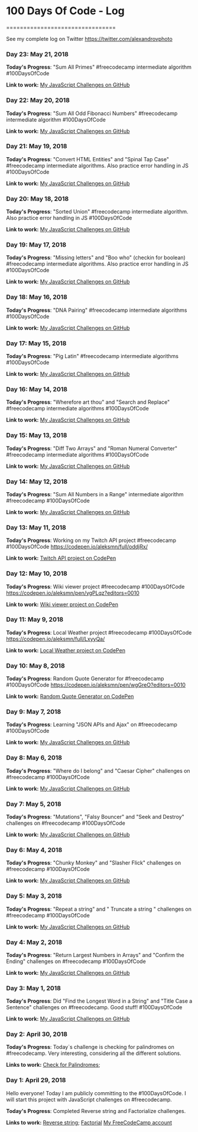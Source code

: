 # 100 Days Of Code - Log
================================

See my complete log on Twitter https://twitter.com/alexandrovphoto


### Day 23: May 21, 2018 

**Today's Progress**: "Sum All Primes" #freecodecamp intermediate algorithm #100DaysOfCode

**Link to work:** 
[My JavaScript Challenges on GitHub](https://github.com/aleksmn/JavaScriptChallenges/blob/master/Intermediate%20algorithms/)


### Day 22: May 20, 2018 

**Today's Progress**: "Sum All Odd Fibonacci Numbers" #freecodecamp intermediate algorithm #100DaysOfCode

**Link to work:** 
[My JavaScript Challenges on GitHub](https://github.com/aleksmn/JavaScriptChallenges/blob/master/Intermediate%20algorithms/)


### Day 21: May 19, 2018 

**Today's Progress**: "Convert HTML Entities" and "Spinal Tap Case" #freecodecamp intermediate algorithms. Also practice error handling in JS #100DaysOfCode

**Link to work:** 
[My JavaScript Challenges on GitHub](https://github.com/aleksmn/JavaScriptChallenges/blob/master/Intermediate%20algorithms/)


### Day 20: May 18, 2018 

**Today's Progress**: "Sorted Union" #freecodecamp intermediate algorithm. Also practice error handling in JS #100DaysOfCode

**Link to work:** 
[My JavaScript Challenges on GitHub](https://github.com/aleksmn/JavaScriptChallenges/blob/master/Intermediate%20algorithms/)

### Day 19: May 17, 2018 

**Today's Progress**: "Missing letters" and "Boo who" (checkin for boolean) #freecodecamp intermediate algorithms. Also practice error handling in JS #100DaysOfCode

**Link to work:** 
[My JavaScript Challenges on GitHub](https://github.com/aleksmn/JavaScriptChallenges/blob/master/Intermediate%20algorithms/)


### Day 18: May 16, 2018 

**Today's Progress**: "DNA Pairing" #freecodecamp intermediate algorithms #100DaysOfCode

**Link to work:** 
[My JavaScript Challenges on GitHub](https://github.com/aleksmn/JavaScriptChallenges/blob/master/Intermediate%20algorithms/)


### Day 17: May 15, 2018 

**Today's Progress**: "Pig Latin" #freecodecamp intermediate algorithms #100DaysOfCode

**Link to work:** 
[My JavaScript Challenges on GitHub](https://github.com/aleksmn/JavaScriptChallenges/blob/master/Intermediate%20algorithms/)


### Day 16: May 14, 2018 

**Today's Progress**: "Wherefore art thou" and "Search and Replace" #freecodecamp intermediate algorithms #100DaysOfCode

**Link to work:** 
[My JavaScript Challenges on GitHub](https://github.com/aleksmn/JavaScriptChallenges/blob/master/Intermediate%20algorithms/)


### Day 15: May 13, 2018 

**Today's Progress**: "Diff Two Arrays" and "Roman Numeral Converter" #freecodecamp intermediate algorithms #100DaysOfCode

**Link to work:** 
[My JavaScript Challenges on GitHub](https://github.com/aleksmn/JavaScriptChallenges/blob/master/Intermediate%20algorithms/)


### Day 14: May 12, 2018 

**Today's Progress**: "Sum All Numbers in a Range" intermediate algorithm  #freecodecamp #100DaysOfCode

**Link to work:** 
[My JavaScript Challenges on GitHub](https://github.com/aleksmn/JavaScriptChallenges/blob/master/Intermediate%20algorithms/)

### Day 13: May 11, 2018 

**Today's Progress**: Working on my Twitch API project #freecodecamp #100DaysOfCode https://codepen.io/aleksmn/full/oddjRx/

**Link to work:** 
[Twitch API project on CodePen](https://codepen.io/aleksmn/full/oddjRx/)


### Day 12: May 10, 2018 

**Today's Progress**: Wiki viewer project #freecodecamp #100DaysOfCode https://codepen.io/aleksmn/pen/ygPLqz?editors=0010

**Link to work:** 
[Wiki viewer project on CodePen](https://codepen.io/aleksmn/pen/ygPLqz?editors=0010)



### Day 11: May 9, 2018 

**Today's Progress**: Local Weather project #freecodecamp #100DaysOfCode https://codepen.io/aleksmn/full/LxyyQa/

**Link to work:** 
[Local Weather project on CodePen](https://codepen.io/aleksmn/full/LxyyQa/)


### Day 10: May 8, 2018 

**Today's Progress**: Random Quote Generator for #freecodecamp #100DaysOfCode https://codepen.io/aleksmn/pen/wgGreO?editors=0010


**Link to work:** 
[Random Quote Generator on CodePen](https://codepen.io/aleksmn/pen/wgGreO?editors=0010)


### Day 9: May 7, 2018 

**Today's Progress**: Learning "JSON APIs and Ajax" on #freecodecamp #100DaysOfCode

**Link to work:** 
[My JavaScript Challenges on GitHub](https://github.com/aleksmn/JavaScriptChallenges/blob/master/JSON%20APIs%20and%20Ajax/)


### Day 8: May 6, 2018 

**Today's Progress**: "Where do I belong" and "Caesar Cipher" challenges on #freecodecamp #100DaysOfCode

**Link to work:** 
[My JavaScript Challenges on GitHub](https://github.com/aleksmn/JavaScriptChallenges/blob/master/Basic%20algorithms/)


### Day 7: May 5, 2018 

**Today's Progress**: "Mutations", "Falsy Bouncer" and  "Seek and Destroy" challenges on #freecodecamp #100DaysOfCode

**Link to work:** 
[My JavaScript Challenges on GitHub](https://github.com/aleksmn/JavaScriptChallenges/blob/master/Basic%20algorithms/)


### Day 6: May 4, 2018 

**Today's Progress**: "Chunky Monkey" and "Slasher Flick" challenges on #freecodecamp #100DaysOfCode


**Link to work:** 
[My JavaScript Challenges on GitHub](https://github.com/aleksmn/JavaScriptChallenges/blob/master/Basic%20algorithms/)


### Day 5: May 3, 2018 

**Today's Progress**: "Repeat a string" and " Truncate a string " challenges on #freecodecamp #100DaysOfCode

**Link to work:** 
[My JavaScript Challenges on GitHub](https://github.com/aleksmn/JavaScriptChallenges/blob/master/Basic%20algorithms/)

### Day 4: May 2, 2018 

**Today's Progress**: "Return Largest Numbers in Arrays" and "Confirm the Ending" challenges on #freecodecamp #100DaysOfCode

**Link to work:** 
[My JavaScript Challenges on GitHub](https://github.com/aleksmn/JavaScriptChallenges/blob/master/Basic%20algorithms/)


### Day 3: May 1, 2018 

**Today's Progress**: Did "Find the Longest Word in a String" and "Title Case a Sentence" challenges on #freecodecamp. Good stuff! #100DaysOfCode

**Link to work:** 
[My JavaScript Challenges on GitHub](https://github.com/aleksmn/JavaScriptChallenges/blob/master/Basic%20algorithms/)


### Day 2: April 30, 2018 

**Today's Progress**: Today`s challenge is checking for palindromes on #freecodecamp. Very interesting, considering all the different solutions.

**Links to work:** 
[Check for Palindromes](https://github.com/aleksmn/JavaScriptChallenges/blob/master/Basic%20algorithms/check_for_palindromes.js);


### Day 1: April 29, 2018 
Hello everyone! Today I am publicly committing to the #100DaysOfCode. 
I will start this project with JavaScript challenges on #freecodecamp.

**Today's Progress**: Completed Reverse string and Factorialize challenges.

**Links to work:** 
[Reverse string](https://github.com/aleksmn/JavaScriptChallenges/blob/master/Basic%20algorithms/reverse_string.js);
[Factorial](https://github.com/aleksmn/JavaScriptChallenges/blob/master/Basic%20algorithms/factorial.js)
[My FreeCodeCamp account](https://www.freecodecamp.com/aleksmn)

